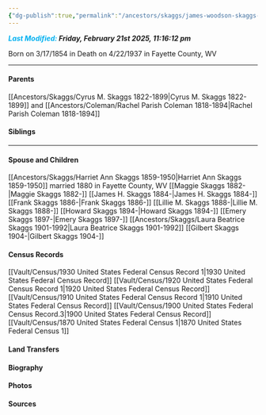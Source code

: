 ```yaml
---
{"dg-publish":true,"permalink":"/ancestors/skaggs/james-woodson-skaggs-1854-1937/","tags":["James-Woodson-Skaggs"]}
---
```


***<font color="#00b0f0">Last Modified:</font> Friday, February 21st 2025, 11:16:12 pm***

Born on  3/17/1854 in <!-- link to place -->
Death on 4/22/1937 in Fayette County, WV

---
#### Parents

[[Ancestors/Skaggs/Cyrus M. Skaggs 1822-1899\|Cyrus M. Skaggs 1822-1899]]  and [[Ancestors/Coleman/Rachel Parish Coleman 1818-1894\|Rachel Parish Coleman 1818-1894]]
#### Siblings
<!-- Link to sibling -->

---
#### Spouse and Children
[[Ancestors/Skaggs/Harriet Ann Skaggs 1859-1950\|Harriet Ann Skaggs 1859-1950]] married 1880 in Fayette County, WV
[[Maggie Skaggs 1882-\|Maggie Skaggs 1882-]]
[[James H. Skaggs 1884-\|James H. Skaggs 1884-]]
[[Frank Skaggs 1886-\|Frank Skaggs 1886-]]
[[Lillie M. Skaggs 1888-\|Lillie M. Skaggs 1888-]]
[[Howard Skaggs 1894-\|Howard Skaggs 1894-]]
[[Emery Skaggs 1897-\|Emery Skaggs 1897-]]
[[Ancestors/Skaggs/Laura Beatrice Skaggs 1901-1992\|Laura Beatrice Skaggs 1901-1992]]
[[Gilbert Skaggs 1904-\|Gilbert Skaggs 1904-]]
#### Census Records
[[Vault/Census/1930 United States Federal Census Record 1\|1930 United States Federal Census Record]]
[[Vault/Census/1920 United States Federal Census Record 1\|1920 United States Federal Census Record]]
[[Vault/Census/1910 United States Federal Census Record 1\|1910 United States Federal Census Record]]
[[Vault/Census/1900 United States Federal Census Record.3\|1900 United States Federal Census Record]]
[[Vault/Census/1870 United States Federal Census 1\|1870 United States Federal Census 1]]

#### Land Transfers

#### Biography

#### Photos

#### Sources

